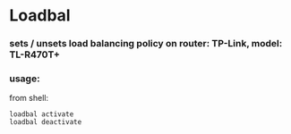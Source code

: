 # Loadbal

### sets / unsets load balancing policy on router: TP-Link, model: TL-R470T+

### usage:

from shell:

    loadbal activate
    loadbal deactivate